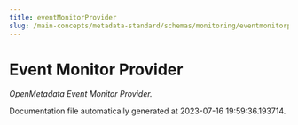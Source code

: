 ```yaml
---
title: eventMonitorProvider
slug: /main-concepts/metadata-standard/schemas/monitoring/eventmonitorprovider
---
```


# Event Monitor Provider

*OpenMetadata Event Monitor Provider.*



Documentation file automatically generated at 2023-07-16 19:59:36.193714.
